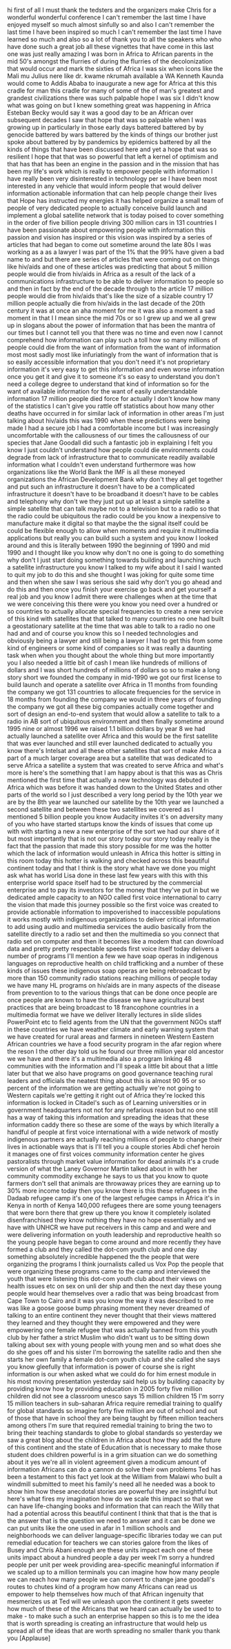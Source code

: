 
hi first of all I must thank the
tedsters and the
organizers make Chris for a wonderful
wonderful conference I can&#39;t remember
the last time I have enjoyed myself so
much almost sinfully so and also I can&#39;t
remember the last time I have been
inspired so much I can&#39;t remember the
last time I have learned so much and
also so a lot of thank you to all the
speakers who who have done such a great
job
all these vignettes that have come in
this last one was just really amazing I
was born in Africa to African parents in
the mid 50&#39;s amongst the flurries of
during the flurries of the
decolonization that would occur and mark
the sixties of Africa I was six when
icons like the Mali mu Julius nere like
dr. kwame nkrumah available a WA Kenneth
Kaunda would come to Addis Ababa to
inaugurate a new age for Africa at this
this cradle for man this cradle for many
of some of the of man&#39;s greatest and
grandest civilizations there was such
palpable hope I was six I didn&#39;t know
what was going on but I knew something
great was happening in Africa
Esteban Becky would say it was a good
day to be an African over subsequent
decades I saw that hope that was so
palpable when I was growing up in
particularly in those early days
battered battered by by genocide
battered by wars battered by the kinds
of things our brother just spoke about
battered by by pandemics by epidemics
battered by all the kinds of things that
have been discussed here and yet a hope
that was so resilient I hope that that
was so powerful that left a kernel of
optimism and that has that has been an
engine in the passion and in the mission
that has been my life&#39;s work which is
really to empower people with
information I have really been very
disinterested in technology per se
I have been most interested in any
vehicle that would inform people that
would deliver information actionable
information that can help people change
their lives that Hope has instructed my
energies it has helped organize a small
team of people of very dedicated people
to actually conceive build launch and
implement a global satellite network
that is today poised to cover something
in the order of five billion people
driving 300 million cars in 131
countries I have been passionate about
empowering people with information this
passion and vision has inspired or this
vision was inspired by a series of
articles that had began to come out
sometime around the late 80s I was
working as a as a lawyer I was part of
the 1% that the 99% have given a bad
name to and but there are series of
articles that were coming out on things
like hiv/aids and one of these articles
was predicting that about 5 million
people would die from hiv/aids in Africa
as a result of the lack of a
communications infrastructure to be able
to deliver information to people so and
then in fact by the end of the decade
through to the article 17 million people
would die from hiv/aids that&#39;s like the
size of a sizable country 17 million
people actually die from hiv/aids in the
last decade of the 20th century it was
at once an aha moment for me it was also
a moment a sad moment in that I I mean
since the mid 70s or so I grew up and we
all grew up in slogans about the power
of information that has been the mantra
of our times but I cannot tell you that
there was no time and even now I cannot
comprehend how information can play such
a toll how so many millions of people
could die from the want of information
from the want of information most most
sadly most like infuriatingly from the
want of information that is so easily
accessible information that you don&#39;t
need it&#39;s not proprietary information
it&#39;s very easy to get this information
and even worse information once you get
it and give it to someone it&#39;s so easy
to understand you don&#39;t need a college
degree to understand that kind of
information so for the want of available
information for the want of easily
understandable information 17 million
people died force for actually I don&#39;t
know how many of the statistics I can&#39;t
give you rattle off statistics about how
many other deaths have occurred in for
similar lack of information in other
areas I&#39;m just talking about hiv/aids
this was 1990 when these predictions
were being made
I had a secure job I had a comfortable
income but I was increasingly
uncomfortable with the callousness of
our times the callousness of our species
that Jane Goodall did such a fantastic
job in explaining I felt you know I just
couldn&#39;t understand how people could die
environments could degrade from lack of
infrastructure that to communicate
readily available information what I
couldn&#39;t even understand furthermore was
how organizations like the World Bank
the IMF is all these moneyed
organizations the African Development
Bank why don&#39;t they all get together and
put such an infrastructure it doesn&#39;t
have to be a complicated infrastructure
it doesn&#39;t have to be broadband it
doesn&#39;t have to be cables and telephony
why don&#39;t we they just put up at least a
simple satellite a simple satellite that
can talk maybe not to a television but
to a radio so that the radio could be
ubiquitous the radio could be you know a
inexpensive to manufacture make it
digital so that maybe the the signal
itself could be could be flexible enough
to allow when moments and require it
multimedia applications but really you
can build such a system and you know I
looked around and this is literally
between 1990 the beginning of 1990 and
mid 1990 and I thought like you know why
don&#39;t
no one is going to do something why
don&#39;t I just start doing something
towards building and launching such a
satellite infrastructure you know I
talked to my wife about it I said I
wanted to quit my job to do this and she
thought I was joking for quite some time
and then when she saw I was serious she
said why don&#39;t you go ahead and do this
and then once you finish your exercise
go back and get yourself a real job and
you know I admit there were challenges
when at the time that we were conceiving
this there were you know you need over a
hundred or so countries to actually
allocate special frequencies to create a
new service of this kind with satellites
that that talked to many countries no
one had built a geostationary satellite
at the time that was able to talk to a
radio no one had and and of course you
know this so I needed technologies and
obviously being a lawyer and still being
a lawyer I had to get this from some
kind of engineers or some kind of
companies so it was really a daunting
task when when you thought about the
whole thing but more importantly you I
also needed a little bit of cash I mean
like hundreds of millions of dollars and
I was short hundreds of millions of
dollars so so to make a long story short
we founded the company in mid-1990 we
got our first license to build launch
and operate a satellite over Africa in
11 months from founding the company we
got 131 countries to allocate
frequencies for the service in 18 months
from founding the company we would in
three years of founding the company we
got all these big companies actually
come together and sort of design an
end-to-end system that would allow a
satellite to talk to a radio in AB sort
of ubiquitous environment and then
finally sometime around 1995 nine or
almost 1996 we raised 1.1 billion
dollars by year 8 we had actually
launched a satellite over Africa and
this would be the first satellite that
was ever launched and still ever
launched dedicated to actually you know
there&#39;s Intelsat and all these other
satellites that sort of make Africa a
part of a much larger coverage area but
a satellite that was dedicated to serve
Africa a satellite a system that was
created to serve Africa and what&#39;s more
is here&#39;s the something that I am happy
about is that this was as Chris
mentioned the first time that actually a
new technology was debuted in Africa
which was before it was handed down to
the United States and other parts of the
world so I just described a very long
period by the 10th year we are by the
8th year we launched our satellite by
the 10th year we launched a second
satellite and between these two
satellites we covered as I mentioned 5
billion people you know Audacity invites
it&#39;s on adversity many of you who have
started startups know the kinds of
issues that come up with with starting a
new a new enterprise of the sort we had
our share of it but most importantly
that is not our story today our story
today really is the fact that the
passion that made this story possible
for me was the hotter which the lack of
information would unleash in Africa this
hotter is sitting in this room today
this hotter is walking and checked
across this beautiful continent today
and that I think is the story what have
we done you might ask what has world
Lisa done in these last few years with
this with this enterprise world space
itself had to be structured by the
commercial enterprise and to pay its
investors for the money that they&#39;ve put
in but we dedicated ample capacity to an
NGO called first voice international to
carry the vision that made this journey
possible so the first voice was created
to provide actionable information to
impoverished to inaccessible populations
it works mostly with indigenous
organizations to deliver critical
information to add using audio and
multimedia services the audio basically
from the satellite directly to a radio
set and then the multimedia so
you connect that radio set on computer
and then it becomes like a modem that
can download data and pretty pretty
respectable speeds first voice itself
today delivers a number of programs I&#39;ll
mention a few we have soap operas in
indigenous languages on reproductive
health on child trafficking and a number
of these kinds of issues these
indigenous soap operas are being
rebroadcast by more than 150 community
radio stations reaching millions of
people today we have many HL programs on
hiv/aids are in many aspects of the
disease from prevention to to the
various things that can be done once
people are once people are known to have
the disease we have agricultural best
practices that are being broadcast to 18
francophone countries in a multimedia
format we have we deliver literally
lectures in slide slides PowerPoint etc
to field agents from the UN that the
government NGOs staff in these countries
we have weather climate and early
warning system that we have created for
rural areas and farmers in nineteen
Western Eastern African countries we
have a food security program in the afar
region where the reson I the other day
told us he found our three million year
old ancestor we we have and there it&#39;s a
multimedia also a program linking 48
communities with the information and
I&#39;ll speak a little bit about that a
little later but that we also have
programs on good governance
teaching rural leaders and officials the
neatest thing about this is almost 90 95
or so percent of the information we are
getting actually we&#39;re not going to
Western capitals we&#39;re getting it right
out of Africa they&#39;re locked this
information is locked in Citadel&#39;s such
as of Learning universities or in
government headquarters not not for any
nefarious reason but no one still has a
way of taking this information and
spreading the ideas
that these information caddy there so
these are some of the ways by which
literally a handful of people at first
voice international with a wide network
of mostly indigenous partners are
actually reaching millions of people to
change their lives in actionable ways
that is I&#39;ll tell you a couple stories
Abdi chef heroin it manages one of first
voices community information center
he gives pastoralists through market
value information for dead animals it&#39;s
a crude version of what the Laney
Governor Martin talked about in with her
community commodity exchange he says to
us that you know to quote farmers don&#39;t
sell that animals are throwaway prices
they are earning up to 30% more income
today then you know there is this these
refugees in the Dadaab refugee camp it&#39;s
one of the largest refugee camps in
Africa it&#39;s in Kenya in north of Kenya
140,000 refugees there are some young
teenagers that were born there that grew
up there you know it completely isolated
disenfranchised they know nothing they
have no hope essentially and we have
with UNHCR we have put receivers in this
camp and and were and were delivering
information on youth leadership and
reproductive health so the young people
have began to come around and more
recently they have formed a club and
they called the dot-com youth club and
one day something absolutely incredible
happened the the people that were
organizing the programs I think
journalists called us Vox Pop the people
that were organizing these programs came
to the camp and interviewed the youth
that were listening this dot-com youth
club about their views on health issues
etc on sex on unli der ship and then the
next day these young people would hear
themselves over a radio that was being
broadcast from Cape Town to Cairo and it
was you know the way it was described to
me was like a goose goose bump phrasing
moment they never dreamed of talking to
an entire continent
they never thought that their views
mattered they learned and they thought
they were empowered and they were
empowering one female refugee that was
actually banned from this youth club by
her father a strict Muslim who didn&#39;t
want us to be sitting down talking about
sex with young people with young men and
so what does she do she goes off and his
sister I&#39;m borrowing the satellite radio
and then she starts her own family a
female dot-com youth club and she called
she says you know gleefully that
information is power of course she is
right information is our when asked what
we could do for him ernest module in his
most moving presentation yesterday said
help us by building capacity by
providing know how by providing
education in 2005 forty five million
children did not see a classroom unesco
says 15 million children 15 I&#39;m sorry 15
million teachers in sub-saharan Africa
require remedial training to qualify for
global standards
so imagine forty five million are out of
school and out of those that have in
school they are being taught by fifteen
million teachers among others I&#39;m sure
that required remedial training to bring
the two to bring their teaching
standards to globe to global standards
so yesterday we saw a great blog about
the children in Africa about how they
add the future of this continent and the
state of Education that is necessary to
make those student does children
powerful is in a grim situation can we
do something about it yes we&#39;re all in
violent agreement given a modicum amount
of information Africans can do a cannon
do solve their own problems Ted has been
a testament to this fact yet look at the
William from Malawi who built a windmill
submitted to meet his family&#39;s need all
he needed was a book to show him how
these anecdotal stories are powerful
they are insightful but here&#39;s what
fires my imagination how do we scale
this impact so that we can have
life-changing books and information that
can reach the Willy
that had a potential across this
beautiful continent I think that that is
the that is the answer that is the
question we need to answer and it can be
done we can put units like the one used
in afar in 1 million schools and
neighborhoods we can deliver
language-specific libraries today we can
put remedial education for teachers we
can stories galore from the likes of
Busey and Chris Abani enough are these
units impact each one of these units
impact about a hundred people a day per
week I&#39;m sorry a hundred people per unit
per week providing area-specific
meaningful information if we scaled up
to a million terminals you can imagine
how how many people we can reach how
many people we can convert to change
jane goodall&#39;s routes to chutes kind of
a program
how many Africans can read us empower to
help themselves how much of that African
ingenuity that mesmerizes us at Ted will
we unleash upon the continent it gets
sweeter how much of these of the
Africans that we heard can actually be
used to to make - to make such a such an
enterprise happen so this is to me the
idea that is worth spreading is creating
an infrastructure that would help us
spread all of the ideas that are worth
spreading no smaller thank you thank you
[Applause]
